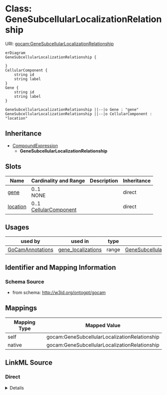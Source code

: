 # Class: GeneSubcellularLocalizationRelationship



URI: [gocam:GeneSubcellularLocalizationRelationship](http://w3id.org/ontogpt/gocam/GeneSubcellularLocalizationRelationship)


```mermaid
erDiagram
GeneSubcellularLocalizationRelationship {

}
CellularComponent {
    string id  
    string label  
}
Gene {
    string id  
    string label  
}

GeneSubcellularLocalizationRelationship ||--|o Gene : "gene"
GeneSubcellularLocalizationRelationship ||--|o CellularComponent : "location"

```




## Inheritance
* [CompoundExpression](CompoundExpression.md)
    * **GeneSubcellularLocalizationRelationship**



## Slots

| Name | Cardinality and Range | Description | Inheritance |
| ---  | --- | --- | --- |
| [gene](gene.md) | 0..1 <br/> NONE |  | direct |
| [location](location.md) | 0..1 <br/> [CellularComponent](CellularComponent.md) |  | direct |





## Usages

| used by | used in | type | used |
| ---  | --- | --- | --- |
| [GoCamAnnotations](GoCamAnnotations.md) | [gene_localizations](gene_localizations.md) | range | [GeneSubcellularLocalizationRelationship](GeneSubcellularLocalizationRelationship.md) |






## Identifier and Mapping Information







### Schema Source


* from schema: http://w3id.org/ontogpt/gocam





## Mappings

| Mapping Type | Mapped Value |
| ---  | ---  |
| self | gocam:GeneSubcellularLocalizationRelationship |
| native | gocam:GeneSubcellularLocalizationRelationship |


## LinkML Source

<!-- TODO: investigate https://stackoverflow.com/questions/37606292/how-to-create-tabbed-code-blocks-in-mkdocs-or-sphinx -->

### Direct

<details>
```yaml
name: GeneSubcellularLocalizationRelationship
from_schema: http://w3id.org/ontogpt/gocam
rank: 1000
is_a: CompoundExpression
attributes:
  gene:
    name: gene
    from_schema: http://w3id.org/ontogpt/gocam
    range: Gene
  location:
    name: location
    from_schema: http://w3id.org/ontogpt/gocam
    rank: 1000
    range: CellularComponent

```
</details>

### Induced

<details>
```yaml
name: GeneSubcellularLocalizationRelationship
from_schema: http://w3id.org/ontogpt/gocam
rank: 1000
is_a: CompoundExpression
attributes:
  gene:
    name: gene
    from_schema: http://w3id.org/ontogpt/gocam
    alias: gene
    owner: GeneSubcellularLocalizationRelationship
    domain_of:
    - GeneOrganismRelationship
    - GeneMolecularActivityRelationship
    - GeneMolecularActivityRelationship2
    - GeneSubcellularLocalizationRelationship
    range: Gene
  location:
    name: location
    from_schema: http://w3id.org/ontogpt/gocam
    rank: 1000
    alias: location
    owner: GeneSubcellularLocalizationRelationship
    domain_of:
    - GeneSubcellularLocalizationRelationship
    range: CellularComponent

```
</details>